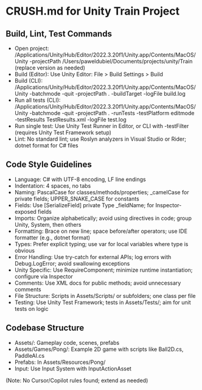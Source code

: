 # CRUSH.md for Unity Train Project

## Build, Lint, Test Commands
- Open project: /Applications/Unity/Hub/Editor/2022.3.20f1/Unity.app/Contents/MacOS/Unity -projectPath /Users/paweldubiel/Documents/projects/unity/Train (replace version as needed)
- Build (Editor): Use Unity Editor: File > Build Settings > Build
- Build (CLI): /Applications/Unity/Hub/Editor/2022.3.20f1/Unity.app/Contents/MacOS/Unity -batchmode -quit -projectPath . -buildTarget <platform> -logFile build.log
- Run all tests (CLI): /Applications/Unity/Hub/Editor/2022.3.20f1/Unity.app/Contents/MacOS/Unity -batchmode -quit -projectPath . -runTests -testPlatform editmode -testResults TestResults.xml -logFile test.log
- Run single test: Use Unity Test Runner in Editor, or CLI with -testFilter <TestName> (requires Unity Test Framework setup)
- Lint: No standard lint; use Roslyn analyzers in Visual Studio or Rider; dotnet format for C# files

## Code Style Guidelines
- Language: C# with UTF-8 encoding, LF line endings
- Indentation: 4 spaces, no tabs
- Naming: PascalCase for classes/methods/properties; _camelCase for private fields; UPPER_SNAKE_CASE for constants
- Fields: Use [SerializeField] private Type _fieldName; for Inspector-exposed fields
- Imports: Organize alphabetically; avoid using directives in code; group Unity, System, then others
- Formatting: Brace on new line; space before/after operators; use IDE formatter (e.g., dotnet format)
- Types: Prefer explicit typing; use var for local variables where type is obvious
- Error Handling: Use try-catch for external APIs; log errors with Debug.LogError; avoid swallowing exceptions
- Unity Specific: Use RequireComponent; minimize runtime instantiation; configure via Inspector
- Comments: Use XML docs for public methods; avoid unnecessary comments
- File Structure: Scripts in Assets/Scripts/ or subfolders; one class per file
- Testing: Use Unity Test Framework; tests in Assets/Tests/; aim for unit tests on logic

## Codebase Structure
- Assets/: Gameplay code, scenes, prefabs
- Assets/Games/Pong/: Example 2D game with scripts like Ball2D.cs, PaddleAI.cs
- Prefabs: In Assets/Resources/Pong/
- Input: Use Input System with InputActionAsset

(Note: No Cursor/Copilot rules found; extend as needed)